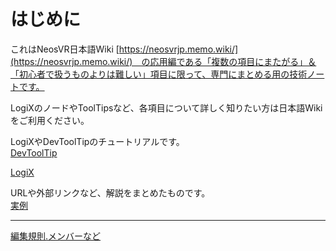 # はじめに

これはNeosVR日本語Wiki [https://neosvrjp.memo.wiki/](https://neosvrjp.memo.wiki/)　の応用編である「複数の項目にまたがる」＆「初心者で扱うものよりは難しい」項目に限って、専門にまとめる用の技術ノートです。

LogiXのノードやToolTipsなど、各項目について詳しく知りたい方は日本語Wikiをご利用ください。
  
  
LogiXやDevToolTipのチュートリアルです。  
[DevToolTip](chtoriaru/devtool.md)  
  
[LogiX](chtoriaru/logix.md)  
  
  
URLや外部リンクなど、解説をまとめたものです。  
[実例](shi-li/jiturei.md)  
  
  
  
----
[編集規則.メンバーなど](CONTRIBUTING.md)



